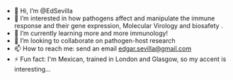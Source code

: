 - 👋 Hi, I’m @EdSevilla
- 👀 I’m interested in how pathogens affect and manipulate the immune response and their gene expression, Molecular Virology and biosafety .
- 🌱 I’m currently learning more and more immunology!
- 💞️ I’m looking to collaborate on pathogen-host research
- 📫 How to reach me: send an email edgar.sevilla@gmail.com
- ⚡ Fun fact: I'm Mexican, trained in London and Glasgow, so my accent is interesting...  

<!---
EdSevilla/EdSevilla is a ✨ special ✨ repository because its `README.md` (this file) appears on your GitHub profile.
You can click the Preview link to take a look at your changes.
--->
